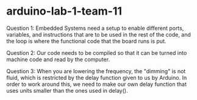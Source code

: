 # arduino-lab-1-team-11
Question 1: Embedded Systems need a setup to enable different ports, variables, and instructions that are to be used in the rest of the code, and the loop is where the functional code that the board runs is put.

Question 2: Our code needs to be compiled so that it can be turned into machine code and read by the computer.

Question 3: When you are lowering the frequency, the "dimming" is not fluid, which is restricted by the delay function given to us by Arduino. In order to work around this, we need to make our own delay function that uses units smaller than the ones used in delay().
